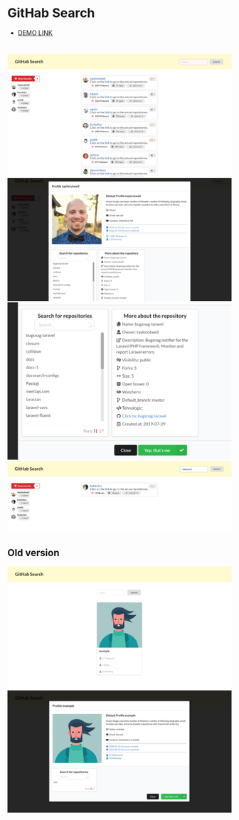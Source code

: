 # GitHab Search 

- [DEMO LINK](https://batstolya.github.io/GitHab-Search/)
#
![Иллюстрация к проекту](https://github.com/batstolya/GitHab-Search/blob/main/show11.png)
![Иллюстрация к проекту](https://github.com/batstolya/GitHab-Search/blob/main/show33.png)
![Иллюстрация к проекту](https://github.com/batstolya/GitHab-Search/blob/main/show44.png)
![Иллюстрация к проекту](https://github.com/batstolya/GitHab-Search/blob/main/show22.png)


##

## Old version
![Иллюстрация к проекту](https://github.com/batstolya/GitHab-Search/blob/main/user.png)
![Иллюстрация к проекту](https://github.com/batstolya/GitHab-Search/blob/main/user2.png)

